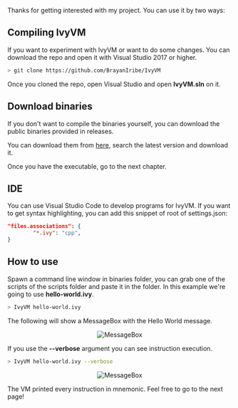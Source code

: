 Thanks for getting interested with my project. You can use it by two ways:

## Compiling IvyVM

If you want to experiment with IvyVM or want to do some changes. You can download the repo and open it with Visual Studio 2017 or higher.

```bash
> git clone https://github.com/BrayanIribe/IvyVM
```

Once you cloned the repo, open Visual Studio and open **IvyVM.sln** on it.

## Download binaries

If you don't want to compile the binaries yourself, you can download the public binaries provided in releases.

You can download them from [here](https://github.com/BrayanIribe/IvyVM/releases), search the latest version and download it.

Once you have the executable, go to the next chapter.

## IDE

You can use Visual Studio Code to develop programs for IvyVM.
If you want to get syntax highlighting, you can add this snippet of root of settings.json:
```json
"files.associations": {
        "*.ivy": "cpp",
}
```

## How to use

Spawn a command line window in binaries folder, you can grab one of the scripts of the scripts folder and paste it in the folder. In this example we're going to use **hello-world.ivy**.

```bash
> IvyVM hello-world.ivy
```

The following will show a MessageBox with the Hello World message.

<p align="center">
  <img src="https://user-images.githubusercontent.com/520683/65396276-add8b880-dd59-11e9-93a2-75d397e831f4.png" alt="MessageBox"/>
</p>

If you use the **--verbose** argument you can see instruction execution.

```bash
> IvyVM hello-world.ivy --verbose
```

<p align="center">
  <img src="https://user-images.githubusercontent.com/520683/65396294-d3fe5880-dd59-11e9-8ede-8f91cb1c6b13.png" alt="MessageBox"/>
</p>

The VM printed every instruction in mnemonic.
Feel free to go to the next page!